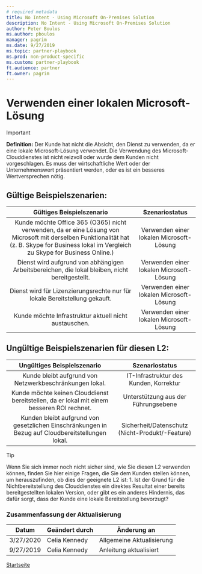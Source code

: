 ```yaml
---
# required metadata
title: No Intent - Using Microsoft On-Premises Solution
description: No Intent - Using Microsoft On-Premises Solution
author: Peter Boulos
ms.author: pboulos
manager: pagrim
ms.date: 9/27/2019
ms.topic: partner-playbook 
ms.prod: non-product-specific 
ms.custom: partner-playbook 
ft.audience: partner
ft.owner: pagrim
---
```


# Verwenden einer lokalen Microsoft-Lösung

> [!IMPORTANT]
> **Definition:** Der Kunde hat nicht die Absicht, den Dienst zu verwenden, da er eine lokale Microsoft-Lösung verwendet. Die Verwendung des Microsoft-Clouddienstes ist nicht reizvoll oder wurde dem Kunden nicht vorgeschlagen. Es muss der wirtschaftliche Wert oder der Unternehmenswert präsentiert werden, oder es ist ein besseres Wertversprechen nötig.

## Gültige Beispielszenarien:

| Gültiges Beispielszenario | Szenariostatus |
| :--: | :--: |
| Kunde möchte Office 365 (O365) nicht verwenden, da er eine Lösung von Microsoft mit derselben Funktionalität hat (z. B. Skype for Business lokal im Vergleich zu Skype for Business Online.) | Verwenden einer lokalen Microsoft-Lösung |
| Dienst wird aufgrund von abhängigen Arbeitsbereichen, die lokal bleiben, nicht bereitgestellt. | Verwenden einer lokalen Microsoft-Lösung |
| Dienst wird für Lizenzierungsrechte nur für lokale Bereitstellung gekauft. | Verwenden einer lokalen Microsoft-Lösung |
| Kunde möchte Infrastruktur aktuell nicht austauschen. | Verwenden einer lokalen Microsoft-Lösung |

## Ungültige Beispielszenarien für diesen L2:

| Ungültiges Beispielszenario | Szenariostatus |
| :--: | :--: |
| Kunde bleibt aufgrund von Netzwerkbeschränkungen lokal. | IT-Infrastruktur des Kunden, Korrektur |
| Kunde möchte keinen Clouddienst bereitstellen, da er lokal mit einem besseren ROI rechnet. | Unterstützung aus der Führungsebene |
| Kunden bleibt aufgrund von gesetzlichen Einschränkungen in Bezug auf Cloudbereitstellungen lokal. | Sicherheit/Datenschutz (Nicht-Produkt/-Feature) |

> [!TIP]
> Wenn Sie sich immer noch nicht sicher sind, wie Sie diesen L2 verwenden können, finden Sie hier einige Fragen, die Sie dem Kunden stellen können, um herauszufinden, ob dies der geeignete L2 ist:
>    1.​ Ist der Grund für die Nichtbereitstellung des Clouddienstes ein direktes Resultat einer bereits bereitgestellten lokalen Version, oder gibt es ein anderes Hindernis, das dafür sorgt, dass der Kunde eine lokale Bereitstellung bevorzugt?​

### Zusammenfassung der Aktualisierung

|Datum|Geändert durch|Änderung an|
|---------|---------------|----------------------------|
|3/27/2020| Celia Kennedy| Allgemeine Aktualisierung|
|9/27/2019| Celia Kennedy| Anleitung aktualisiert|

[Startseite](http://partner-docs.microsoft.com)
